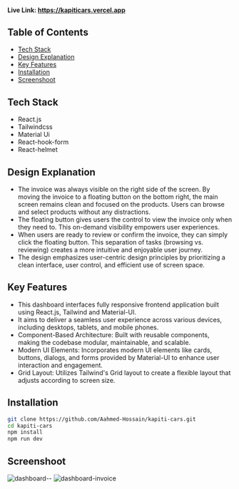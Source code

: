 #### Live Link: https://kapiticars.vercel.app
## Table of Contents

- [Tech Stack](#tech-stack)
- [Design Explanation](#design-explanation)
- [Key Features](#key-features)
- [Installation](#installation)
- [Screenshoot](#screenshoot)

## Tech Stack
- React.js
- Tailwindcss
- Material Ui
- React-hook-form
- React-helmet


## Design Explanation
- The invoice was always visible on the right side of the screen. By moving the invoice to a floating button on the bottom right, the main screen remains clean and focused on the products. Users can browse and select products without any distractions.
- The floating button gives users the control to view the invoice only when they need to. This on-demand visibility empowers user experiences.
-  When users are ready to review or confirm the invoice, they can simply click the floating button. This separation of tasks (browsing vs. reviewing) creates a more intuitive and enjoyable user journey.
- The design emphasizes user-centric design principles by prioritizing a clean interface, user control, and efficient use of screen space. 

## Key Features
- This dashboard interfaces fully responsive frontend application built using React.js, Tailwind and Material-UI.
- It aims to deliver a seamless user experience across various devices, including desktops, tablets, and mobile phones.
- Component-Based Architecture: Built with reusable components, making the codebase modular, maintainable, and scalable.
- Modern UI Elements: Incorporates modern UI elements like cards, buttons, dialogs, and forms provided by Material-UI to enhance user interaction and engagement.
- Grid Layout: Utilizes Tailwind's Grid layout to create a flexible layout that adjusts according to screen size.

## Installation

```bash
git clone https://github.com/Aahmed-Hossain/kapiti-cars.git
cd kapiti-cars
npm install
npm run dev
```

## Screenshoot
![dashboard--](https://github.com/Aahmed-Hossain/kapiti-cars/assets/138388233/b6d7c1d6-7798-40fe-b565-18ae21c8cf91)
![dashboard-invoice](https://github.com/Aahmed-Hossain/kapiti-cars/assets/138388233/009cd7e4-ff1b-4555-b633-462ccbef9342)


